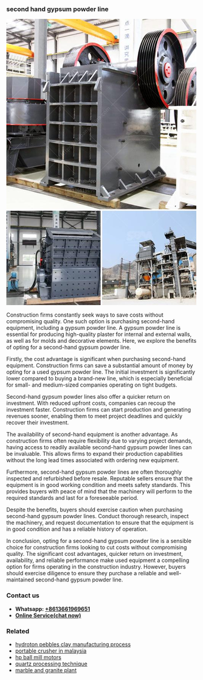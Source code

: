 <h3>second hand gypsum powder line</h3><img src='1708322980.jpg' alt=''><p>Construction firms constantly seek ways to save costs without compromising quality. One such option is purchasing second-hand equipment, including a gypsum powder line. A gypsum powder line is essential for producing high-quality plaster for internal and external walls, as well as for molds and decorative elements. Here, we explore the benefits of opting for a second-hand gypsum powder line.</p><p>Firstly, the cost advantage is significant when purchasing second-hand equipment. Construction firms can save a substantial amount of money by opting for a used gypsum powder line. The initial investment is significantly lower compared to buying a brand-new line, which is especially beneficial for small- and medium-sized companies operating on tight budgets.</p><p>Second-hand gypsum powder lines also offer a quicker return on investment. With reduced upfront costs, companies can recoup the investment faster. Construction firms can start production and generating revenues sooner, enabling them to meet project deadlines and quickly recover their investment.</p><p>The availability of second-hand equipment is another advantage. As construction firms often require flexibility due to varying project demands, having access to readily available second-hand gypsum powder lines can be invaluable. This allows firms to expand their production capabilities without the long lead times associated with ordering new equipment.</p><p>Furthermore, second-hand gypsum powder lines are often thoroughly inspected and refurbished before resale. Reputable sellers ensure that the equipment is in good working condition and meets safety standards. This provides buyers with peace of mind that the machinery will perform to the required standards and last for a foreseeable period.</p><p>Despite the benefits, buyers should exercise caution when purchasing second-hand gypsum powder lines. Conduct thorough research, inspect the machinery, and request documentation to ensure that the equipment is in good condition and has a reliable history of operation.</p><p>In conclusion, opting for a second-hand gypsum powder line is a sensible choice for construction firms looking to cut costs without compromising quality. The significant cost advantages, quicker return on investment, availability, and reliable performance make used equipment a compelling option for firms operating in the construction industry. However, buyers should exercise diligence to ensure they purchase a reliable and well-maintained second-hand gypsum powder line.</p><h3>Contact us</h3><ul><li><strong>Whatsapp:&nbsp;<a href="https://wa.me/8613661969651">+8613661969651</a></strong></li><li><a href="https://swt.shibang-china.com/?git&amp;zhl&amp;second hand gypsum powder line"><strong>Online Service(chat now)</strong></a></li></ul><h3>Related</h3><ul><li><a href='hydroton pebbles clay manufacturing process.md'>hydroton pebbles clay manufacturing process</a></li><li><a href='portable crusher in malaysia.md'>portable crusher in malaysia</a></li><li><a href='hp ball mill motors.md'>hp ball mill motors</a></li><li><a href='quartz processing technique.md'>quartz processing technique</a></li><li><a href='marble and granite plant.md'>marble and granite plant</a></li></ul>